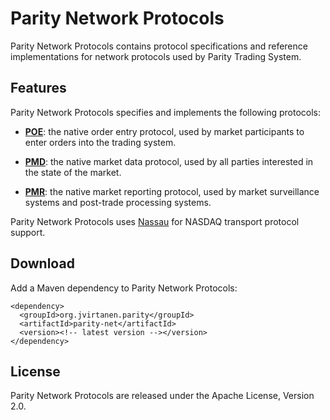 Parity Network Protocols
========================

Parity Network Protocols contains protocol specifications and reference
implementations for network protocols used by Parity Trading System.


Features
--------

Parity Network Protocols specifies and implements the following protocols:

  - [**POE**](doc/POE.md): the native order entry protocol, used by market
    participants to enter orders into the trading system.

  - [**PMD**](doc/PMD.md): the native market data protocol, used by all
    parties interested in the state of the market.

  - [**PMR**](doc/PMR.md): the native market reporting protocol, used by
    market surveillance systems and post-trade processing systems.

Parity Network Protocols uses [Nassau][] for NASDAQ transport protocol
support.

  [Nassau]: https://github.com/jvirtanen/nassau


Download
--------

Add a Maven dependency to Parity Network Protocols:

    <dependency>
      <groupId>org.jvirtanen.parity</groupId>
      <artifactId>parity-net</artifactId>
      <version><!-- latest version --></version>
    </dependency>


License
-------

Parity Network Protocols are released under the Apache License, Version 2.0.
